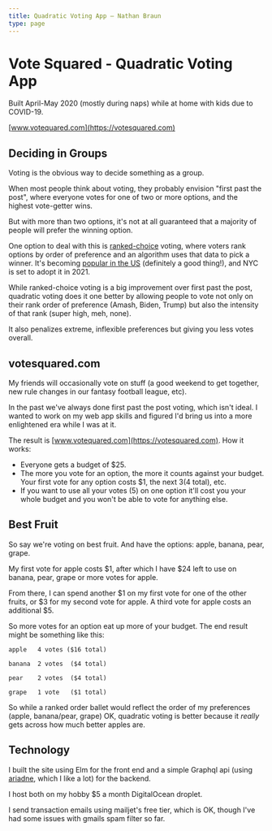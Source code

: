 ```yaml
---
title: Quadratic Voting App — Nathan Braun
type: page
---
```


# Vote Squared - Quadratic Voting App

Built April-May 2020 (mostly during naps) while at home with kids due to
COVID-19.

[www.votequared.com](https://votesquared.com)

## Deciding in Groups
Voting is the obvious way to decide something as a group.

When most people think about voting, they probably envision "first past the
post", where everyone votes for one of two or more options, and the highest
vote-getter wins.

But with more than two options, it's not at all guaranteed that a majority of
people will prefer the winning option.

One option to deal with this is [ranked-choice](https://en.wikipedia.org/wiki/Ranked_voting) 
voting, where voters rank options by order of preference and an algorithm uses
that data to pick a winner. It's becoming [popular in the US](https://en.wikipedia.org/wiki/Ranked_voting) (definitely a good thing!),
and NYC is set to adopt it in 2021.

While ranked-choice voting is a big improvement over first past the post,
quadratic voting does it one better by allowing people to vote not only on
their rank order of preference (Amash, Biden, Trump) but also the intensity of
that rank (super high, meh, none).

It also penalizes extreme, inflexible preferences but giving you less votes
overall.

## votesquared.com
My friends will occasionally vote on stuff (a good weekend to get together,
new rule changes in our fantasy football league, etc).

In the past we've always done first past the post voting, which isn't ideal.
I wanted to work on my web app skills and figured I'd bring us into a more
enlightened era while I was at it.

The result is [www.votequared.com](https://votesquared.com). How it works:
- Everyone gets a budget of $25.
- The more you vote for an option, the more it counts against your budget.  Your first vote for any option costs $1, the next $3 ($4 total), etc.  
- If you want to use all your votes (5) on one option it'll cost you your whole budget and you won't be able to vote for anything else.

## Best Fruit
So say we're voting on best fruit. And have the options: apple, banana, pear,
grape.

My first vote for apple costs $1, after which I have $24 left to use on banana,
pear, grape or more votes for apple.

From there, I can spend another $1 on my first vote for one of the other
fruits, or $3 for my second vote for apple. A third vote for apple costs an
additional $5.

So more votes for an option eat up more of your budget. The end result might
be something like this:

```
apple   4 votes ($16 total)

banana  2 votes  ($4 total)

pear    2 votes  ($4 total)

grape   1 vote   ($1 total)
```

So while a ranked order ballet would reflect the order of my preferences
(apple, banana/pear, grape) OK, quadratic voting is better because it *really*
gets across how much better apples are.

## Technology
I built the site using Elm for the front end and a simple Graphql api (using
[ariadne](https://ariadnegraphql.org/), which I like a lot) for the backend.

I host both on my hobby $5 a month DigitalOcean droplet.

I send transaction emails using mailjet's free tier, which is OK, though I've
had some issues with gmails spam filter so far.
